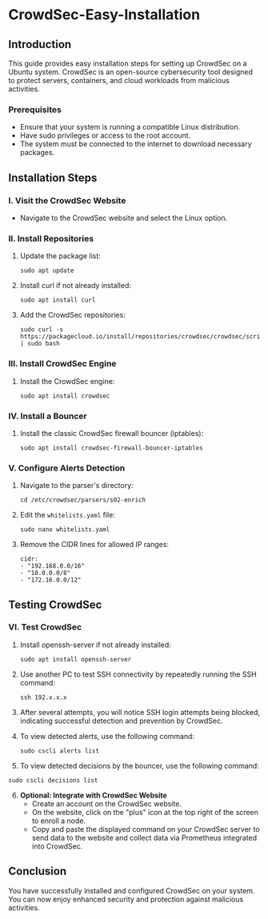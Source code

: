 # CrowdSec-Easy-Installation

## Introduction
This guide provides easy installation steps for setting up CrowdSec on a Ubuntu system. CrowdSec is an open-source cybersecurity tool designed to protect servers, containers, and cloud workloads from malicious activities.

### Prerequisites
- Ensure that your system is running a compatible Linux distribution.
- Have sudo privileges or access to the root account.
- The system must be connected to the internet to download necessary packages.

## Installation Steps

### I. Visit the CrowdSec Website
- Navigate to the CrowdSec website and select the Linux option.

### II. Install Repositories
1. Update the package list:
    ```
    sudo apt update
    ```
2. Install curl if not already installed:
    ```
    sudo apt install curl
    ```
3. Add the CrowdSec repositories:
    ```
    sudo curl -s https://packagecloud.io/install/repositories/crowdsec/crowdsec/script.deb.sh | sudo bash
    ```

### III. Install CrowdSec Engine
1. Install the CrowdSec engine:
    ```
    sudo apt install crowdsec
    ```

### IV. Install a Bouncer
1. Install the classic CrowdSec firewall bouncer (iptables):
    ```
    sudo apt install crowdsec-firewall-bouncer-iptables
    ```

### V. Configure Alerts Detection
1. Navigate to the parser's directory:
    ```
    cd /etc/crowdsec/parsers/s02-enrich
    ```
2. Edit the `whitelists.yaml` file:
    ```
    sudo nano whitelists.yaml
    ```
3. Remove the CIDR lines for allowed IP ranges:
    ```
    cidr:
    - "192.168.0.0/16"
    - "10.0.0.0/8"
    - "172.16.0.0/12"
    ```

## Testing CrowdSec

### VI. Test CrowdSec
1. Install openssh-server if not already installed:
    ```
    sudo apt install openssh-server
    ```
2. Use another PC to test SSH connectivity by repeatedly running the SSH command:
    ```
    ssh 192.x.x.x
    ```
3. After several attempts, you will notice SSH login attempts being blocked, indicating successful detection and prevention by CrowdSec.

4. To view detected alerts, use the following command:
    ```
    sudo cscli alerts list
    ```
5. To view  detected decisions by the bouncer, use the following command:
```
sudo cscli decisions list
```
 6. **Optional: Integrate with CrowdSec Website**
    - Create an account on the CrowdSec website.
    - On the website, click on the "plus" icon at the top right of the screen to enroll a node.
    - Copy and paste the displayed command on your CrowdSec server to send data to the website and collect data via Prometheus integrated into CrowdSec.

## Conclusion
You have successfully installed and configured CrowdSec on your system. You can now enjoy enhanced security and protection against malicious activities.
